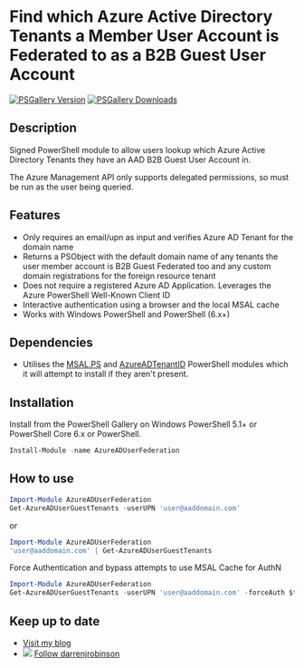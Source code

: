 # Find which Azure Active Directory Tenants a Member User Account is Federated to as a B2B Guest User Account

[![PSGallery Version](https://img.shields.io/powershellgallery/v/AzureADUserFederation.svg?style=flat&logo=powershell&label=PSGallery%20Version)](https://www.powershellgallery.com/packages/AzureADUserFederation) [![PSGallery Downloads](https://img.shields.io/powershellgallery/dt/AzureADUserFederation.svg?style=flat&logo=powershell&label=PSGallery%20Downloads)](https://www.powershellgallery.com/packages/AzureADUserFederation)

## Description

Signed PowerShell module to allow users lookup which Azure Active Directory Tenants they have an AAD B2B Guest User Account in.

The Azure Management API only supports delegated permissions, so must be run as the user being queried.

## Features

- Only requires an email/upn as input and verifies Azure AD Tenant for the domain name
- Returns a PSObject with the default domain name of any tenants the user member account is B2B Guest Federated too and any custom domain registrations for the foreign resource tenant
- Does not require a registered Azure AD Application. Leverages the Azure PowerShell Well-Known Client ID
- Interactive authentication using a browser and the local MSAL cache
- Works with Windows PowerShell and PowerShell (6.x+)

## Dependencies

- Utilises the [MSAL.PS](https://www.powershellgallery.com/packages/MSAL.PS) and [AzureADTenantID](https://www.powershellgallery.com/packages/AzureADTenantID) PowerShell modules which it will attempt to install if they aren't present.

## Installation

Install from the PowerShell Gallery on Windows PowerShell 5.1+ or PowerShell Core 6.x or PowerShell.

```powershell
Install-Module -name AzureADUserFederation
```

## How to use

```powershell
Import-Module AzureADUserFederation
Get-AzureADUserGuestTenants -userUPN 'user@aaddomain.com'
```

or

```powershell
Import-Module AzureADUserFederation
'user@aaddomain.com' | Get-AzureADUserGuestTenants
```

Force Authentication and bypass attempts to use MSAL Cache for AuthN
```powershell
Import-Module AzureADUserFederation
Get-AzureADUserGuestTenants -userUPN 'user@aaddomain.com' -forceAuth $true 
```

## Keep up to date

* [Visit my blog](https://blog.darrenjrobinson.com)
* ![](http://twitter.com/favicon.ico) [Follow darrenjrobinson](https://twitter.com/darrenjrobinson)